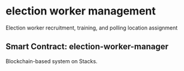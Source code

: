 # election worker management

Election worker recruitment, training, and polling location assignment

## Smart Contract: election-worker-manager

Blockchain-based system on Stacks.
